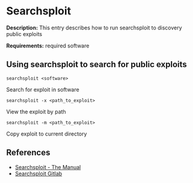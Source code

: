 # Searchsploit

**Description:** This entry describes how to run searchsploit to discovery public exploits

**Requirements:** required software

## Using searchsploit to search for public exploits

```
searchsploit <software>
```

Search for exploit in software

```
searchsploit -x <path_to_exploit>
```

View the exploit by path

```
searchsploit -m <path_to_exploit>
```

Copy exploit to current directory
  
## References
* [Searchsploit - The Manual](https://www.exploit-db.com/searchsploit)
* [Searchsploit Gitlab](https://gitlab.com/exploit-database/exploitdb)